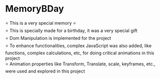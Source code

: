 # MemoryBDay
⭐️ This is a very special memory ⭐️
<br>
⭐️ This is specially made for a birthday, it was a very special gift <br>
⭐️ Dom Manipulation is implemented for the project <br>
⭐️ To enhance functionalities, complex JavaScript was also added, like functions, complex calculations, etc, for doing critical animations in this project <br>
⭐️ Animation properties like Transform, Translate, scale, keyframes, etc., were used and explored in this project
